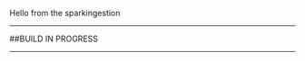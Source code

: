 Hello from the sparkingestion


------------------------------



##BUILD IN PROGRESS 


-------------------------------